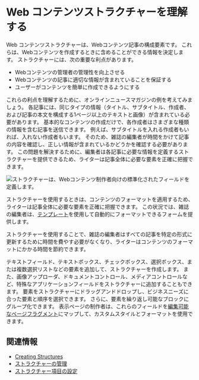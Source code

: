 # Web コンテンツストラクチャーを理解する

Web コンテンツストラクチャーは、Webコンテンツ記事の構成要素です。 これらは、Webコンテンツを作成するときに含めることができる情報を決定します。 ストラクチャーには、次の重要な利点があります。

  - Webコンテンツの管理者の管理性を向上させる
  - Webコンテンツの記事に適切な情報が含まれていることを保証する
  - ユーザーがコンテンツを簡単に作成できるようにする

これらの利点を理解するために、オンラインニュースマガジンの例を考えてみましょう。 各記事には、同じタイプの情報（タイトル、サブタイトル、作成者、および記事の本文を構成する1ページ以上のテキストと画像）が含まれている必要があります。 基本的なコンテンツの作成だけで、各作成者はさまざまな種類の情報を含む記事を送信できます。 例えば、サブタイトルを入れる作成者もいれば、入れない作成者もいます。 そのため、雑誌の編集者が時間をかけて記事の内容を確認し、正しい情報が含まれているかどうかを確認する必要があります。 この問題を解決するために、編集者は各記事に必要な情報を定義するストラクチャーを提供できるため、ライターは記事全体に必要な要素を正確に把握できます。

![ストラクチャーは、Webコンテンツ制作者向けの標準化されたフィールドを定義します。](./understanding-web-content-structures/images/01.png)

ストラクチャーを使用するときは、コンテンツのフォーマットを適用するため、ライターは記事全体に必要な要素を正確に把握できます。 この状況では、雑誌の編集者は、[テンプレート](../web-content-templates/creating-web-content-templates.md)を使用して自動的にフォーマットできるフォームを提供します。

ストラクチャーを使用することで、雑誌の編集者はすべての記事を特定の形式に更新するために時間を費やす必要がなくなり、ライターはコンテンツのフォーマットにかかる時間を節約できます。

テキストフィールド、テキストボックス、チェックボックス、選択ボックス、または複数選択リストなどの要素を追加して、ストラクチャーを作成します。 また、画像アップローダ、ドキュメントコントロール、メディアコントロールなど、特殊なアプリケーションフィールドをストラクチャーに追加することもできます。 要素をストラクチャーにドラッグアンドドロップし、ビジネスニーズに合った要素と順序を選択できます。 さらに、要素を繰り返し可能なブロックにグループ化できます。 表示ページの制作者は、これらのフィールドを[編集可能なページフラグメント](../../../site-building/creating-pages/building-and-managing-content-pages/building-content-pages.md)にマップして、カスタムスタイルとフォーマットを使用できます。

## 関連情報

  - [Creating Structures](./creating-structures.md)
  - [ストラクチャーの管理](./managing-structures.md)
  - [ストラクチャー項目の設定](./configuring-structure-fields.md)
